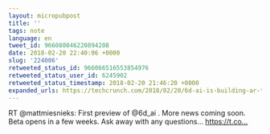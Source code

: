 ```yaml
---
layout: micropubpost
title: ''
tags: note
language: en
tweet_id: 966080046220894208
date: 2018-02-20 22:40:06 +0000
slug: '224006'
retweeted_status_id: 966066516553854976
retweeted_status_user_id: 6245902
retweeted_status_timestamp: 2018-02-20 21:46:20 +0000
expanded_urls: https://techcrunch.com/2018/02/20/6d-ai-is-building-ar-tech-that-crowdsources-a-3d-mesh-of-the-world/
---
```

RT @mattmiesnieks: First preview of @6d_ai . More news coming soon. Beta opens in a few weeks. Ask away with any questions...  https://t.co…
